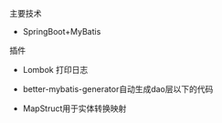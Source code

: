 主要技术  

- SpringBoot+MyBatis

插件

- Lombok 打印日志

- better-mybatis-generator自动生成dao层以下的代码

- MapStruct用于实体转换映射